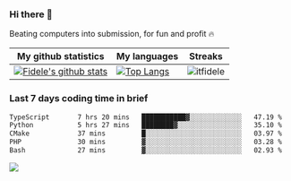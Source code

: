 ### Hi there 👋
<p>Beating computers into submission, for fun and profit 🔥</p>

|My github statistics|My languages|Streaks|
|-|-|-|
|[![Fidele's github stats](https://github-readme-stats.vercel.app/api?username=itfidele&count_private=true&show_icons=true&theme=dark&hide_title=true)](https://github.com/itfidele)|[![Top Langs](https://github-readme-stats.vercel.app/api/top-langs/?username=itfidele&show_icons=true&langs_count=8&theme=dark&layout=compact&hide_title=true)](https://github.com/itfidele)|![itfidele](https://github-readme-streak-stats.herokuapp.com/?user=itfidele&theme=dark)

### Last 7 days coding time in brief
<!--START_SECTION:waka-->

```txt
TypeScript       7 hrs 20 mins   ███████████▓░░░░░░░░░░░░░   47.19 %
Python           5 hrs 27 mins   ████████▓░░░░░░░░░░░░░░░░   35.10 %
CMake            37 mins         █░░░░░░░░░░░░░░░░░░░░░░░░   03.97 %
PHP              30 mins         ▓░░░░░░░░░░░░░░░░░░░░░░░░   03.28 %
Bash             27 mins         ▓░░░░░░░░░░░░░░░░░░░░░░░░   02.93 %
```

<!--END_SECTION:waka-->

![](https://komarev.com/ghpvc/?username=itfidele)
